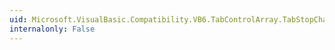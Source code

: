 ```yaml
---
uid: Microsoft.VisualBasic.Compatibility.VB6.TabControlArray.TabStopChanged
internalonly: False
---
```


